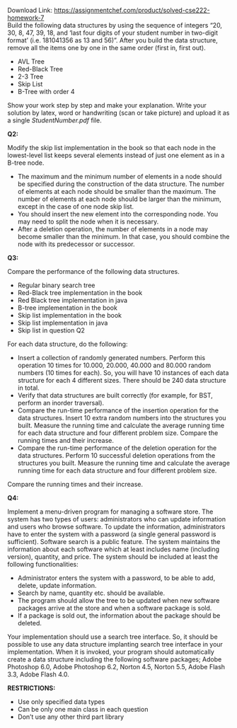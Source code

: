 Download Link: https://assignmentchef.com/product/solved-cse222-homework-7
<br>
Build the following data structures by using the sequence of integers “20, 30, 8, 47, 39, 18, and ‘last four digits of your student number in two-digit format’ (i.e. 181041356 as 13 and 56)”. After you build the data structure, remove all the items one by one in the same order (first in, first out).

<ul>

 <li>AVL Tree</li>

 <li>Red-Black Tree</li>

 <li>2-3 Tree</li>

 <li>Skip List</li>

 <li>B-Tree with order 4</li>

</ul>

Show your work step by step and make your explanation. Write your solution by latex, word or handwriting (scan or take picture) and upload it as a single <em>StudentNumber.pdf</em> file.

<strong>Q2: </strong>

Modify the skip list implementation in the book so that each node in the lowest-level list keeps several elements instead of just one element as in a B-tree node.

<ul>

 <li>The maximum and the minimum number of elements in a node should be specified during the construction of the data structure. The number of elements at each node should be smaller than the maximum. The number of elements at each node should be larger than the minimum, except in the case of one node skip list.</li>

 <li>You should insert the new element into the corresponding node. You may need to split the node when it is necessary.</li>

 <li>After a deletion operation, the number of elements in a node may become smaller than the minimum. In that case, you should combine the node with its predecessor or successor.</li>

</ul>

<strong>Q3:</strong>

Compare the performance of the following data structures.

<ul>

 <li>Regular binary search tree</li>

 <li>Red-Black tree implementation in the book</li>

 <li>Red Black tree implementation in java</li>

 <li>B-tree implementation in the book</li>

 <li>Skip list implementation in the book</li>

 <li>Skip list implementation in java</li>

 <li>Skip list in question Q2</li>

</ul>

For each data structure, do the following:

<ul>

 <li>Insert a collection of randomly generated numbers. Perform this operation 10 times for 10.000, 20.000, 40.000 and 80.000 random numbers (10 times for each). So, you will have 10 instances of each data structure for each 4 different sizes. There should be 240 data structure in total.</li>

 <li>Verify that data structures are built correctly (for example, for BST, perform an inorder traversal).</li>

 <li>Compare the run-time performance of the insertion operation for the data structures. Insert 10 extra random numbers into the structures you built. Measure the running time and calculate the average running time for each data structure and four different problem size. Compare the running times and their increase.</li>

 <li>Compare the run-time performance of the deletion operation for the data structures. Perform 10 successful deletion operations from the structures you built. Measure the running time and calculate the average running time for each data structure and four different problem size.</li>

</ul>

Compare the running times and their increase.

<strong>Q4:</strong>

Implement a menu-driven program for managing a software store. The system has two types of users: administrators who can update information and users who browse software. To update the information, administrators have to enter the system with a password (a single general password is sufficient). Software search is a public feature. The system maintains the information about each software which at least includes name (including version), quantity, and price. The system should be included at least the following functionalities:

<ul>

 <li>Administrator enters the system with a password, to be able to add, delete, update information.</li>

 <li>Search by name, quantity etc. should be available.</li>

 <li>The program should allow the tree to be updated when new software packages arrive at the store and when a software package is sold.</li>

 <li>If a package is sold out, the information about the package should be deleted.</li>

</ul>

Your implementation should use a search tree interface. So, it should be possible to use any data structure implanting search tree interface in your implementation. When it is invoked, your program should automatically create a data structure including the following software packages; Adobe Photoshop 6.0, Adobe Photoshop 6.2, Norton 4.5, Norton 5.5, Adobe Flash 3.3, Adobe Flash 4.0.

<strong>RESTRICTIONS:</strong>

<ul>

 <li>Use only specified data types</li>

 <li>Can be only one main class in each question</li>

 <li>Don’t use any other third part library</li>

</ul>